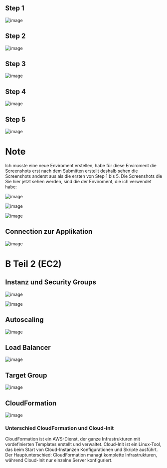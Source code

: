 ## Step 1
![image](https://github.com/user-attachments/assets/bcf22ed1-854c-4f95-8a7a-ef73d537746e)

## Step 2
![image](https://github.com/user-attachments/assets/1adb6927-f9ae-4043-a7ce-27ce4a976a0b)

## Step 3
![image](https://github.com/user-attachments/assets/699b5715-534c-4a78-87b2-941766996989)

## Step 4
![image](https://github.com/user-attachments/assets/522b843e-7a4f-44c5-9ab4-6ef8a37cdd96)

## Step 5
![image](https://github.com/user-attachments/assets/8db97d29-47dd-491e-964c-266977160565)

# Note
Ich musste eine neue Enviroment erstellen, habe für diese Enviroment die Screenshots erst nach dem Submitten erstellt deshalb sehen die Screenshots anderst aus als die ersten von Step 1 bis 5. Die Screenshots die Sie hier jetzt sehen werden, sind die der Enviroment, die ich verwendet habe:

![image](https://github.com/user-attachments/assets/f75efb70-036f-49dc-b842-4cd5bcdf34d9)

![image](https://github.com/user-attachments/assets/b9ef49a4-f218-42d5-bf17-0762033b195f)

![image](https://github.com/user-attachments/assets/83332a46-bf1a-4a2d-b73d-fbb8d139b75e)



## Connection zur Applikation
![image](https://github.com/user-attachments/assets/da1bcfe6-b503-4664-bb10-c5e57d88da8d)

# B Teil 2 (EC2)
## Instanz und Security Groups
![image](https://github.com/user-attachments/assets/406419a3-4936-460e-8d34-464053265270)

![image](https://github.com/user-attachments/assets/f0469e43-4a1a-4c6f-a3db-9964509ef1a5)

## Autoscaling
![image](https://github.com/user-attachments/assets/8c316ba3-2436-4684-917b-66adb25e2ae7)

## Load Balancer
![image](https://github.com/user-attachments/assets/1934ba91-8a7a-4d4e-a364-4bf3944e66e3)

## Target Group
![image](https://github.com/user-attachments/assets/336db7ea-b909-429b-a2df-7a10df757a4a)

## CloudFormation
![image](https://github.com/user-attachments/assets/d53b6e18-5178-4ffa-941a-a431d321fab3)

### Unterschied CloudFormation und Cloud-Init
CloudFormation ist ein AWS-Dienst, der ganze Infrastrukturen mit vordefinierten Templates erstellt und verwaltet. Cloud-Init ist ein Linux-Tool, das beim Start von Cloud-Instanzen Konfigurationen und Skripte ausführt. Der Hauptunterschied: CloudFormation managt komplette Infrastrukturen, während Cloud-Init nur einzelne Server konfiguriert.





